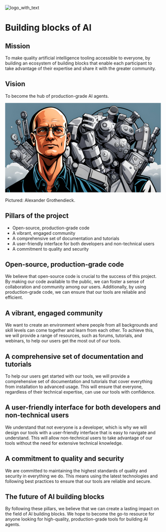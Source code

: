 ![logo_with_text](https://github.com/geniusrise/.github/assets/144122/2f8e51ee-0fcd-4f74-90fd-97301ef7943d)

# Building blocks of AI

## Mission

To make quality artificial intelligence tooling accessible to everyone, by building an ecosystem of building blocks that enable each participant to take advantage of their expertise and share it with the greater community.

## Vision

To become the hub of production-grade AI agents.

![banner](https://raw.githubusercontent.com/geniusrise/.github/main/profile/assets/grothendieck2.jpg)

Pictured: Alexander Grothendieck.

## Pillars of the project

- Open-source, production-grade code
- A vibrant, engaged community
- A comprehensive set of documentation and tutorials
- A user-friendly interface for both developers and non-technical users
- A commitment to quality and security

## Open-source, production-grade code

We believe that open-source code is crucial to the success of this project. By making our code available to the public, we can foster a sense of collaboration and community among our users. Additionally, by using production-grade code, we can ensure that our tools are reliable and efficient.

## A vibrant, engaged community

We want to create an environment where people from all backgrounds and skill levels can come together and learn from each other. To achieve this, we will provide a range of resources, such as forums, tutorials, and webinars, to help our users get the most out of our tools.

## A comprehensive set of documentation and tutorials

To help our users get started with our tools, we will provide a comprehensive set of documentation and tutorials that cover everything from installation to advanced usage. This will ensure that everyone, regardless of their technical expertise, can use our tools with confidence.

## A user-friendly interface for both developers and non-technical users

We understand that not everyone is a developer, which is why we will design our tools with a user-friendly interface that is easy to navigate and understand. This will allow non-technical users to take advantage of our tools without the need for extensive technical knowledge.

## A commitment to quality and security

We are committed to maintaining the highest standards of quality and security in everything we do. This means using the latest technologies and following best practices to ensure that our tools are reliable and secure.

## The future of AI building blocks

By following these pillars, we believe that we can create a lasting impact on the field of AI building blocks. We hope to become the go-to resource for anyone looking for high-quality, production-grade tools for building AI agents.
